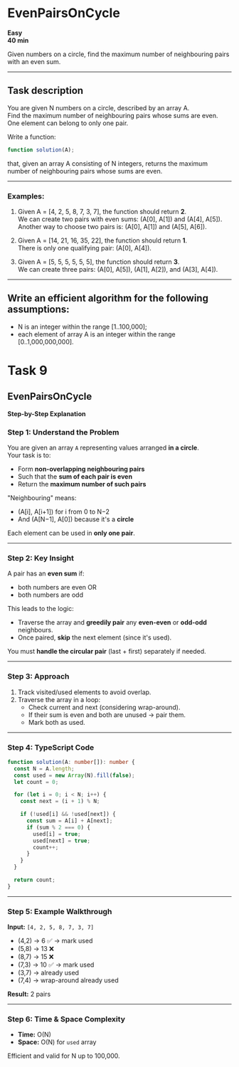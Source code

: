 # EvenPairsOnCycle

**Easy**  
**40 min**

Given numbers on a circle, find the maximum number of neighbouring pairs with an even sum.

---

## Task description

You are given N numbers on a circle, described by an array A.  
Find the maximum number of neighbouring pairs whose sums are even.  
One element can belong to only one pair.

Write a function:

``` ts
function solution(A);
```

that, given an array A consisting of N integers, returns the maximum number of neighbouring pairs whose sums are even.

---

### Examples:

1. Given A = [4, 2, 5, 8, 7, 3, 7], the function should return **2**.  
   We can create two pairs with even sums: (A[0], A[1]) and (A[4], A[5]).  
   Another way to choose two pairs is: (A[0], A[1]) and (A[5], A[6]).

2. Given A = [14, 21, 16, 35, 22], the function should return **1**.  
   There is only one qualifying pair: (A[0], A[4]).

3. Given A = [5, 5, 5, 5, 5, 5], the function should return **3**.  
   We can create three pairs: (A[0], A[5]), (A[1], A[2]), and (A[3], A[4]).

---

## Write an efficient algorithm for the following assumptions:

- N is an integer within the range [1..100,000];
- each element of array A is an integer within the range [0..1,000,000,000].

# Task 9

## EvenPairsOnCycle

**Step-by-Step Explanation**

### Step 1: Understand the Problem

You are given an array `A` representing values arranged **in a circle**.  
Your task is to:
- Form **non-overlapping neighbouring pairs**
- Such that the **sum of each pair is even**
- Return the **maximum number of such pairs**

"Neighbouring" means:
- (A[i], A[i+1]) for i from 0 to N−2
- And (A[N−1], A[0]) because it's a **circle**

Each element can be used in **only one pair**.

---

### Step 2: Key Insight

A pair has an **even sum** if:
- both numbers are even OR
- both numbers are odd

This leads to the logic:
- Traverse the array and **greedily pair** any **even-even** or **odd-odd** neighbours.
- Once paired, **skip** the next element (since it's used).

You must **handle the circular pair** (last + first) separately if needed.

---

### Step 3: Approach

1. Track visited/used elements to avoid overlap.
2. Traverse the array in a loop:
   - Check current and next (considering wrap-around).
   - If their sum is even and both are unused → pair them.
   - Mark both as used.

---

### Step 4: TypeScript Code

```ts
function solution(A: number[]): number {
  const N = A.length;
  const used = new Array(N).fill(false);
  let count = 0;

  for (let i = 0; i < N; i++) {
    const next = (i + 1) % N;

    if (!used[i] && !used[next]) {
      const sum = A[i] + A[next];
      if (sum % 2 === 0) {
        used[i] = true;
        used[next] = true;
        count++;
      }
    }
  }

  return count;
}
```

---

### Step 5: Example Walkthrough

**Input:** `[4, 2, 5, 8, 7, 3, 7]`

- (4,2) → 6 ✅ → mark used
- (5,8) → 13 ❌
- (8,7) → 15 ❌
- (7,3) → 10 ✅ → mark used
- (3,7) → already used
- (7,4) → wrap-around already used

**Result:** 2 pairs

---

### Step 6: Time & Space Complexity

- **Time:** O(N)
- **Space:** O(N) for `used` array

Efficient and valid for N up to 100,000.
